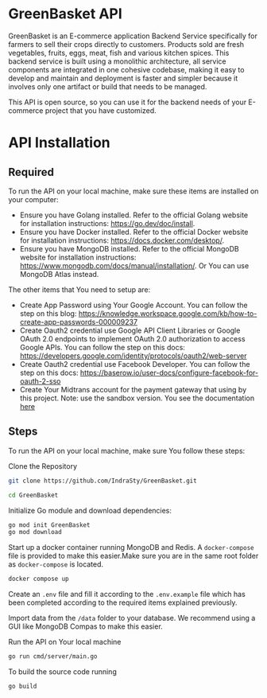 # GreenBasket API
 
GreenBasket is an E-commerce application Backend Service specifically for farmers to sell their crops directly to customers. 
Products sold are fresh vegetables, fruits, eggs, meat, fish and various kitchen spices. 
This backend service is built using a monolithic architecture, all service components are integrated in one cohesive codebase, making it easy to develop and maintain and deployment is faster and simpler because it involves only one artifact or build that needs to be managed.

This API is open source, so you can use it for the backend needs of your E-commerce project that you have customized.

# API Installation


## Required
To run the API on your local machine, make sure these items are installed on your computer:
* Ensure you have Golang installed. Refer to the official Golang website for installation instructions: https://go.dev/doc/install.
* Ensure you have Docker installed. Refer to the official Docker website for installation instructions: https://docs.docker.com/desktop/.
* Ensure you have MongoDB installed. Refer to the official MongoDB website for installation instructions: https://www.mongodb.com/docs/manual/installation/.
Or You can use MongoDB Atlas instead.

The other items that You need to setup are:
* Create App Password using Your Google Account. You can follow the step on this blog: https://knowledge.workspace.google.com/kb/how-to-create-app-passwords-000009237
* Create Oauth2 credential use Google API Client Libraries or Google OAuth 2.0 endpoints to implement OAuth 2.0 authorization to access Google APIs.
You can follow the step on this docs: https://developers.google.com/identity/protocols/oauth2/web-server
* Create Oauth2 credential use Facebook Developer.
You can follow the step on this docs: https://baserow.io/user-docs/configure-facebook-for-oauth-2-sso
* Create Your Midtrans account for the payment gateway that using by this project. Note: use the sandbox version. You see the documentation [here](https://docs.midtrans.com/docs/midtrans-account)

## Steps
To run the API on your local machine, make sure You follow these steps:

Clone the Repository
```bash
git clone https://github.com/IndraSty/GreenBasket.git

cd GreenBasket
```

Initialize Go module and download dependencies:
```bash
go mod init GreenBasket
go mod download
```

Start up a docker container running MongoDB and Redis. A `docker-compose` file is provided to make this easier.Make sure you are in the same root folder as `docker-compose` is located.
```bash
docker compose up
```

Create an `.env` file and fill it according to the `.env.example` 
file which has been completed according to the required items explained previously.

Import data from the `/data` folder to your database. We recommend using a GUI like MongoDB Compas to make this easier.

Run the API on Your local machine
```bash
go run cmd/server/main.go
```

To build the source code running
```bash
go build
```
